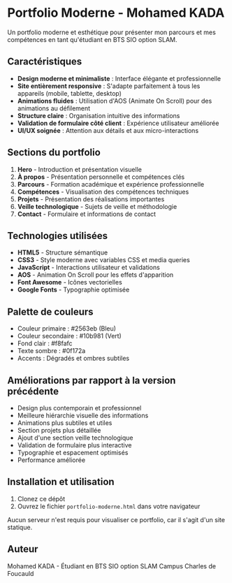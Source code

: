 # Portfolio Moderne - Mohamed KADA

Un portfolio moderne et esthétique pour présenter mon parcours et mes compétences en tant qu'étudiant en BTS SIO option SLAM.

## Caractéristiques

- **Design moderne et minimaliste** : Interface élégante et professionnelle
- **Site entièrement responsive** : S'adapte parfaitement à tous les appareils (mobile, tablette, desktop)
- **Animations fluides** : Utilisation d'AOS (Animate On Scroll) pour des animations au défilement
- **Structure claire** : Organisation intuitive des informations
- **Validation de formulaire côté client** : Expérience utilisateur améliorée
- **UI/UX soignée** : Attention aux détails et aux micro-interactions

## Sections du portfolio

1. **Hero** - Introduction et présentation visuelle
2. **À propos** - Présentation personnelle et compétences clés
3. **Parcours** - Formation académique et expérience professionnelle
4. **Compétences** - Visualisation des compétences techniques
5. **Projets** - Présentation des réalisations importantes
6. **Veille technologique** - Sujets de veille et méthodologie
7. **Contact** - Formulaire et informations de contact

## Technologies utilisées

- **HTML5** - Structure sémantique
- **CSS3** - Style moderne avec variables CSS et media queries
- **JavaScript** - Interactions utilisateur et validations
- **AOS** - Animation On Scroll pour les effets d'apparition
- **Font Awesome** - Icônes vectorielles
- **Google Fonts** - Typographie optimisée

## Palette de couleurs

- Couleur primaire : #2563eb (Bleu)
- Couleur secondaire : #10b981 (Vert)
- Fond clair : #f8fafc
- Texte sombre : #0f172a
- Accents : Dégradés et ombres subtiles

## Améliorations par rapport à la version précédente

- Design plus contemporain et professionnel
- Meilleure hiérarchie visuelle des informations
- Animations plus subtiles et utiles
- Section projets plus détaillée
- Ajout d'une section veille technologique
- Validation de formulaire plus interactive
- Typographie et espacement optimisés
- Performance améliorée

## Installation et utilisation

1. Clonez ce dépôt
2. Ouvrez le fichier `portfolio-moderne.html` dans votre navigateur

Aucun serveur n'est requis pour visualiser ce portfolio, car il s'agit d'un site statique.

## Auteur

Mohamed KADA - Étudiant en BTS SIO option SLAM
Campus Charles de Foucauld 